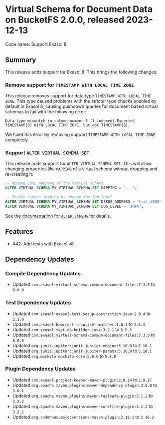 # Virtual Schema for Document Data on BucketFS 2.0.0, released 2023-12-13

Code name: Support Exasol 8

## Summary

This release adds support for Exasol 8. This brings the following changes:

### Remove support for `TIMESTAMP WITH LOCAL TIME ZONE`

This release removes support for data type `TIMESTAMP WITH LOCAL TIME ZONE`. This type caused problems with the stricter type checks enabled by default in Exasol 8, causing pushdown queries for document based virtual schemas to fail with the following error:

```
Data type mismatch in column number 5 (1-indexed).Expected TIMESTAMP(3) WITH LOCAL TIME ZONE, but got TIMESTAMP(3).
```

We fixed this error by removing support `TIMESTAMP WITH LOCAL TIME ZONE` completely.

###  Support `ALTER VIRTUAL SCHEMA SET`

This release adds support for `ALTER VIRTUAL SCHEMA SET`. This will allow changing properties like `MAPPING` of a virtual schema without dropping and re-creating it:

```sql
-- Update EDML mapping of the virtual schema
ALTER VIRTUAL SCHEMA MY_VIRTUAL_SCHEMA SET MAPPING = '...';

-- Enable remote logging or change the log level
ALTER VIRTUAL SCHEMA MY_VIRTUAL_SCHEMA SET DEBUG_ADDRESS = 'host:3000' LOG_LEVEL = 'FINEST';
ALTER VIRTUAL SCHEMA MY_VIRTUAL_SCHEMA SET LOG_LEVEL = 'INFO';
```

See the [documentation for `ALTER SCHEMA`](https://docs.exasol.com/db/latest/sql/alter_schema.htm) for details.

## Features

* #42: Add tests with Exasol v8

## Dependency Updates

### Compile Dependency Updates

* Updated `com.exasol:virtual-schema-common-document-files:7.3.5` to `8.0.0`

### Test Dependency Updates

* Updated `com.exasol:exasol-test-setup-abstraction-java:2.0.4` to `2.1.0`
* Updated `com.exasol:hamcrest-resultset-matcher:1.6.1` to `1.6.3`
* Updated `com.exasol:test-db-builder-java:3.5.1` to `3.5.3`
* Updated `com.exasol:virtual-schema-common-document-files:7.3.5` to `8.0.0`
* Updated `org.junit.jupiter:junit-jupiter-engine:5.10.0` to `5.10.1`
* Updated `org.junit.jupiter:junit-jupiter-params:5.10.0` to `5.10.1`
* Updated `org.mockito:mockito-core:5.6.0` to `5.8.0`

### Plugin Dependency Updates

* Updated `com.exasol:project-keeper-maven-plugin:2.9.14` to `2.9.17`
* Updated `org.apache.maven.plugins:maven-dependency-plugin:3.6.0` to `3.6.1`
* Updated `org.apache.maven.plugins:maven-failsafe-plugin:3.1.2` to `3.2.2`
* Updated `org.apache.maven.plugins:maven-surefire-plugin:3.1.2` to `3.2.2`
* Updated `org.codehaus.mojo:versions-maven-plugin:2.16.1` to `2.16.2`
